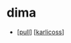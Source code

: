 # dima

- [[pull]] [[karlicoss]]


[//begin]: # "Autogenerated link references for markdown compatibility"
[pull]: pull "Pull"
[karlicoss]: karlicoss "Karlicoss"
[//end]: # "Autogenerated link references"
